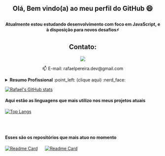 <h2 align="center">Olá, Bem vindo(a) ao meu perfil do GitHub 😄<h2>
<h4 align="center">Atualmente estou estudando desenvolvimento com foco em JavaScript, e à disposição para novos desafios⚡</h4>

<h2 align="center">Contato:</h2>

<a href="https://www.linkedin.com/in/rafael-pereira-924286a4/">
    <p align ="center">
    <img src="https://img.shields.io/badge/linkedin-%230077B5.svg?&style=for-the-badge&logo=linkedin&logoColor=white" /></p></a>
    
  
  <p align="center"> 📫 E-mail: rafaelpereira.dev@gmail.com</p>

<details closed>
    <summary><b>Resumo Profissional</b> :point_left: (clique aqui) :nerd_face: </summary>
    <br>
    Olá meu nome é Rafael, tenho 28 anos e fiz esse perfil no GitHub para <b>me envolver cada vez mais no mundo da programação!</b>
    Utilizo-o para me habituar com <b>versionamento de código</b>, e estou sempre aprendendo! As vezes quebro a cabeça mas quem nunca não é mesmo?:sweat_smile:
    Para resumir, tentei deixar o mais claro possível <b>o que venho estudado</b>, e estou buscando <b>migrar de área, (Suporte/Infra para DEV )</b> por isso se você ver algum código fora da caixa, você já sabe que estou aprendendo :baby: , caso tenha interesse pode entrar em contato que estou a disposição para aprender e contribuir:muscle:.<br><br>
<b>Segue minha Formação</b> :man_student:
<ul>
    <li>Faculdade Impacta Tecnologia - Redes de Computadores: Formado(Ago/2017 à Dez/2019)</li>
    <li>Faculdades Integradas Campos Salles - Sistemas de Informação : trancado (Jan/2016 à Jul/2017)
    <li>ETEC Caieiras - Informática para Internet: Formado(Jan/2014 à Dez/2015)</li>
</ul>
<b> Experiência :older_man:</b>
    <ul>
        <li>Iterative : Analista de Suporte e Infraestrutura - <b>meu emprego atual</b></li>
        Fique a vontade para ver mais experiências, só clicar no botão do Linkedin =) :point_up:
    </ul>
    <b>Certificações :newspaper_roll:</b>
    <ul>
        <li>Microsoft : Azure Fundamentals Obtida em 06/2021 CREDENCIAL: https://www.credly.com/badges/2b09e0b8-8945-4b6d-b2da-6121dc729b6a?source=linked_in_profile</li>
    </ul>
</details>


[![Rafael's GitHub stats](https://github-readme-stats.vercel.app/api?username=rafaelpereiradev&theme=buefy)](https://github.com/rafaelpereiradev/github-readme-stats)

<h4>Aqui estão as linguagens que mais utilizo nos meus projetos atuais</h4>
    
[![Top Langs](https://github-readme-stats.vercel.app/api/top-langs/?username=rafaelpereiradev&theme=buefy&layout=compact)](https://github.com/rafaelpereiradev/github-readme-stats)
    
<br><br>
 <h4>Esses são os repositórios que mais atuo no momento</h4>
    
[![Readme Card](https://github-readme-stats.vercel.app/api/pin/?username=rafaelpereiradev&repo=javascript-estudos&theme=dark)](https://github.com/rafaelpereiradev/javascript-estudos)
&nbsp;&nbsp;&nbsp;&nbsp;
[![Readme Card](https://github-readme-stats.vercel.app/api/pin/?username=rafaelpereiradev&repo=pair-programming&theme=dark)](https://github.com/rafaelpereiradev/pair-programming)



